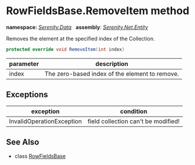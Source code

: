 # RowFieldsBase.RemoveItem method
**namespace:** *[Serenity.Data](../../README.md#serenity.data-namespace)*   **assembly**: *[Serenity.Net.Entity](../../README.md)*

Removes the element at the specified index of the Collection.

```csharp
protected override void RemoveItem(int index)
```

| parameter | description |
| --- | --- |
| index | The zero-based index of the element to remove. |

## Exceptions

| exception | condition |
| --- | --- |
| InvalidOperationException | field collection can't be modified! |

## See Also

* class [RowFieldsBase](../RowFieldsBase.md)